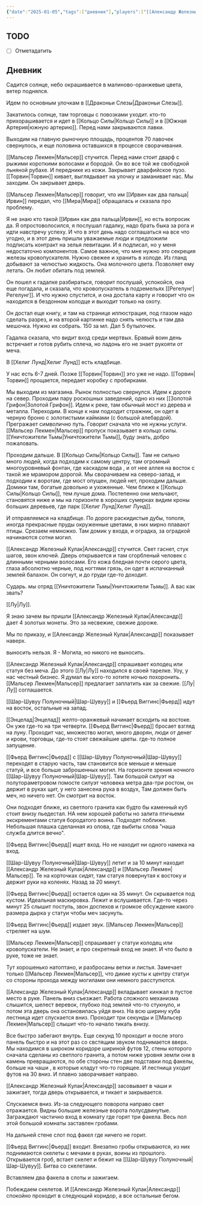 ```yaml
---
{"date":"2025-01-05","tags":["дневник"],"players":["[[Александр Железный Кулак]]","[[Фьерд Виггинс]]","[[Шар-Шувуу Полуночный]]","[[Мальсер Лекмен]]"],"campaign":"Школа приключенцев Безелота. Переплетенные судьбы","world-date":null,"world-time-start":null,"dg-publish":true,"previous-session":"[[29 декабря 2024]]","next-session":"[[12 января 2025]]","permalink":"/5-yanvarya-2025/","dgPassFrontmatter":true}
---
```



## TODO
- [ ] Отметадатить

## Дневник
Садится солнце, небо окрашивается в малиново-оранжевые цвета, ветер поднялся. 

Идем по основным улочкам в [[Драконьи Слезы\|Драконьи Слезы]]. 

Закатилось солнце, там торговцы с повозками уходит. кто-то прихорашивается и идет в [[Кольцо Силы\|Кольцо Силы]] и в [[Южная Артерия\|южную артерию]]. Перед нами закрываются лавки.

Выходим на главную рыночную площадь, процентов 70 лавочек свернулось, и еще половина оставшихся в процессе сворачивания. 

[[Мальсер Лекмен\|Мальсер]] стучится. Перед нами стоит дварф с рыжими короткими волосами и бородой. Он во все той же свободной льняной рубахе. И переднике из кожи. Закрывает дварфийское пузо. [[Торвин\|Торвин]] кивает, выглядывает на улочку и заманивает нас. Мы заходим. Он закрывает дверь. 

[[Мальсер Лекмен\|Мальсер]] говорит, что им [[Ирвин как два пальца\|Ирвин]] передал, что [[Мира\|Мира]] обращалась и сказала про проблему.

Я не знаю кто такой [[Ирвин как два пальца\|Ирвин]], но есть вопросик да. Я опростоволосился, я послушал гадалку, надо брать быка за рога и идти навстречу успеху. И что в этот день надо соглашаться на все что угодно, и в этот день пришли уважаемые люди и предложили подписать контракт на зелья левитации. И я подписал, но у меня недостаточно компонентов. Самое важное, что мне нужно это секреция железы кровопускателя. Нужно свежее и хранить в холоде. Из гланд добывают за челюстью жидкость. Она молочного цвета. Позволяет ему летать. Он любит обитать под землей.

Он пошел к гадалке разбираться, говорит послушай, успокойся, она еще погадала, и сказала, что кровопускатель в подземельях [[Регелунг\|Регелунг]]. И что нужно спустится, и она достала карту и говорит что он находится в бездонном колодце и выходит только на охоту. 

Он достал еще книгу, и там на странице иллюстрация, под глазом надо сделать разрез, и на второй картинке надо снять челюсть и там два мешочка. Нужно их собрать. 150 за мл.  Дал 5 бутылочек. 

Гадалка сказала, что видит вход среди мертвых. Бравый воин день встречает и готов рубить сплеча, но ладонь его не знает рукояти от меча. 

В [[Хелиг Лунд\|Хелиг Лунд]] есть кладбище.

У нас есть 6-7 дней. Позже [[Торвин\|Торвин]] это уже не надо. [[Торвин\|Торвин]] прощается, передает коробку с пробирками.

Мы выходим из магазина. Рынок полностью свернулся. Идем к дороге на север. Проходим пару роскошных заведений, одно из них [[Золотой Грифон\|Золотой Грифон]]. Идем к реке, там обычный мост из дерева и металла. Переходим. В конце к нам подходит стражник, он одет в черную броню с золотистыми каймами (с большой алебардой). Прегражает символично путь. Говорит сначала что не нужны услуги. [[Мальсер Лекмен\|Мальсер]] пропуск показывает в кольцо силы. [[Уничтожители Тьмы\|Уничтожители Тьмы]], буду знать, добро пожаловать. 

Проходим дальше. В [[Кольцо Силы\|Кольцо Силы]]. Там не сильно много людей, когда подходим к самому центру, там огромный многоуровневый фонтан, где каскадом вода , и от нее аллея на восток с такой же мрамором дорогой. Мы сворачиваем на северо-запад, и подходим к воротам, где мост опущен, людей нет, проходим дальше. Домики там, богатые довольно и ухоженные. Чем ближе к [[Кольцо Силы\|Кольцо Силы]], тем лучше дома. Постепенно они мельчают, становятся ниже и мы на горизонте в хороших сумерках видим кроны больших деревьев, где парк [[Хелиг Лунд\|Хелиг Лунд]].

И отправляемся на кладбище. По дороге раскидистые дубы, тополя, иногда прекрасные пруды окруженные цветами, в них мирно плавают птицы. Срезаем немножко. Там домик у входа, и оградка, за оградкой начинаются сотни могил. 

[[Александр Железный Кулак\|Александр]] стучится. Свет гаснет, стук шагов, звон ключей. Дверь открывается и там сгорбленый человек с длинными черными волосами. Его кожа бледная почти серого цвета, глаза абсолютно черные, под ногтями грязь, он одет в испачканный землей балахон. Он согнут, и до груди где-то доходит.

Сударь. мы отряд [[Уничтожители Тьмы\|Уничтожители Тьмы]]. А вас как звать? 

[[Лу\|Лу]].

Я знаю зачем вы пришли [[Александр Железный Кулак\|Александр]] дает 4 золотых монеты. Это за несвежие, свежие дороже. 

Мы по приказу, и [[Александр Железный Кулак\|Александр]] показывает наверх. 

выносить нельзя. Я - Могила, но никого не выносить.

[[Александр Железный Кулак\|Александр]] спрашивает колодец или статуя без меча. До этого [[Лу\|Лу]] находился в своей тарелке. Уоу, у нас честный бизнес. Я думал вы кого-то хотите ночью похоронить. [[Мальсер Лекмен\|Мальсер]] предлагает заплатить как за свежие. [[Лу\|Лу]] соглашается. 

[[Шар-Шувуу Полуночный\|Шар-Шувуу]] и [[Фьерд Виггинс\|Фьерд]] идут на восток, остальные на запад. 

[[Энцелад\|Энцелад]] желто-оранжевый начинает всходить на востоке. Он уже где-то на три четверти. [[Фьерд Виггинс\|Фьерд]] бросает взгляд на луну. Проходит час, множество могил, много дворян, люди от денег и крови, торговцы, где-то стоят свежайшие цветы. где-то полное запущение. 

[[Фьерд Виггинс\|Фьерд]] с [[Шар-Шувуу Полуночный\|Шар-Шувуу]] переходят в старую часть, там становится все меньше и меньше статуй, и все больше заброшенных могил. На горизонте зрения ночного [[Шар-Шувуу Полуночный\|Шар-Шувуу]]. Там большой силуэт на полутораметровом помосте силуэт человека метра два-три ростом, он держит в руках щит, у него занесена рука в воздух, Там должен быть меч, но ничего нет. Он смотрит на восток. 

Они подходят ближе, из светлого гранита как будто бы каменный куб стоит внизу пьедестал. НА нем хорошей работы но залита птичьеми экскрементами статуя бородатого воина. Подходят поближе. Небольшая плашка сделанная из олова, где выбиты слова "наша служба длится вечно".

[[Фьерд Виггинс\|Фьерд]] ищет вход.  Но не находит ни одного намека на вход. 

[[Шар-Шувуу Полуночный\|Шар-Шувуу]] летит и за 10 минут находит [[Александр Железный Кулак\|Александр]] и [[Мальсер Лекмен\|Мальсер]]. Те на корточках сидят, там статуя повернутая к востоку и держит руки на коленях. Назад за 20 минут.

[[Фьерд Виггинс\|Фьерд]] остается один на 35 минут. Он скрывается под кустом. Идеальная маскировка. Лежит и вслушивается. Где-то через минут 25 слышит поступь, звон доспехов и громкое обсуждение какого размера дырка у статуи чтобы меч засунуть. 

[[Фьерд Виггинс\|Фьерд]] издает звук. [[Мальсер Лекмен\|Мальсер]] стреляет на шум. 

[[Мальсер Лекмен\|Мальсер]] спрашивает у статуи колодец или кровопускатели. Не знает, и про секретный вход не знает. И что было в руке, тоже не знает. 

Тут хорошенько натоптано, и разбросаны ветки и листья. Замечает только [[Мальсер Лекмен\|Мальсер]], что дикие кусты к центру статуи со стороны прохода между могилами они немного расступются. 

[[Александр Железный Кулак\|Александр]] вкладывает кинжал в пустое место в руке. Панель вниз съезжает. Работа сложного механизма слышится, шелест веревок, глубоко под землей что-то стукнуло, и потом эта дверь она остановилась уйдя вниз. На всю ширину куба лестница идет спускается вниз. Проходит три секунды и [[Мальсер Лекмен\|Мальсер]] слышит что-то начало тикать внизу. 

Все быстро забегают внутрь. Еще секунд 10 проходит и после этого панель быстро и на этот раз со свстящим звуком поднимается вверх. Мы находимся в широком коридоре шириной футов 12, стены которого сначала сделаны из светлого гранита, а потом ниже уровня земли они в камень превращаются, по обе стороны стен две подставки под факелы, больше на чаши , в которые кладут что-то горящее. И лестница уходит футов на 30 вниз. И плавно заворачивает направо. 

[[Александр Железный Кулак\|Александр]] засовывает в чаши и зажигает, тогда дверь открывается, и тикает и закрывается. 

Спускаемся вниз. Из-за следующего поворота направо свет отражается. Видны большие железные ворота полусдвинутые. Заграждают частично вход в комнату где горят три факела. Весь пол этой большой комнаты заставлен гробами. 

На дальней стене слот под факел где ничего не горит. 

[[Фьерд Виггинс\|Фьерд]] входит. Внезапно гробы открываются, из них поднимаются скелеты с мечами в руках, воины из прошлого. Открывается гроб, встает скелет и бежит на [[Шар-Шувуу Полуночный\|Шар-Шувуу]]. Битва со скелетами.

Вставляем два факела в слоты и зажигаем.

Побеждаем скелетов. И [[Александр Железный Кулак\|Александр]] спокойно проходит в следующий коридор, а все остальные бегом.